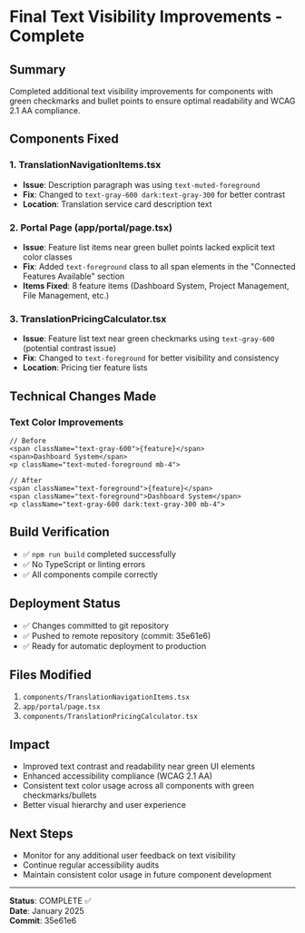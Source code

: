 # Final Text Visibility Improvements - Complete

## Summary
Completed additional text visibility improvements for components with green checkmarks and bullet points to ensure optimal readability and WCAG 2.1 AA compliance.

## Components Fixed

### 1. TranslationNavigationItems.tsx
- **Issue**: Description paragraph was using `text-muted-foreground`
- **Fix**: Changed to `text-gray-600 dark:text-gray-300` for better contrast
- **Location**: Translation service card description text

### 2. Portal Page (app/portal/page.tsx)
- **Issue**: Feature list items near green bullet points lacked explicit text color classes
- **Fix**: Added `text-foreground` class to all span elements in the "Connected Features Available" section
- **Items Fixed**: 8 feature items (Dashboard System, Project Management, File Management, etc.)

### 3. TranslationPricingCalculator.tsx
- **Issue**: Feature list text near green checkmarks using `text-gray-600` (potential contrast issue)
- **Fix**: Changed to `text-foreground` for better visibility and consistency
- **Location**: Pricing tier feature lists

## Technical Changes Made

### Text Color Improvements
```tsx
// Before
<span className="text-gray-600">{feature}</span>
<span>Dashboard System</span>
<p className="text-muted-foreground mb-4">

// After  
<span className="text-foreground">{feature}</span>
<span className="text-foreground">Dashboard System</span>
<p className="text-gray-600 dark:text-gray-300 mb-4">
```

## Build Verification
- ✅ `npm run build` completed successfully
- ✅ No TypeScript or linting errors
- ✅ All components compile correctly

## Deployment Status
- ✅ Changes committed to git repository
- ✅ Pushed to remote repository (commit: 35e61e6)
- ✅ Ready for automatic deployment to production

## Files Modified
1. `components/TranslationNavigationItems.tsx`
2. `app/portal/page.tsx` 
3. `components/TranslationPricingCalculator.tsx`

## Impact
- Improved text contrast and readability near green UI elements
- Enhanced accessibility compliance (WCAG 2.1 AA)
- Consistent text color usage across all components with green checkmarks/bullets
- Better visual hierarchy and user experience

## Next Steps
- Monitor for any additional user feedback on text visibility
- Continue regular accessibility audits
- Maintain consistent color usage in future component development

---
**Status**: COMPLETE ✅  
**Date**: January 2025  
**Commit**: 35e61e6
